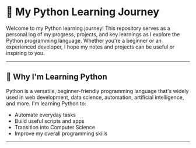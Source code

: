 # 🐍 My Python Learning Journey

Welcome to my Python learning journey! This repository serves as a personal log of my progress, projects, and key learnings as I explore the Python programming language. Whether you're a beginner or an experienced developer, I hope my notes and projects can be useful or inspiring to you.

---

## 🚀 Why I'm Learning Python

Python is a versatile, beginner-friendly programming language that's widely used in web development, data science, automation, artificial intelligence, and more. I'm learning Python to:

- Automate everyday tasks
- Build useful scripts and apps
- Transition into Computer Science
- Improve my overall programming skills

---
